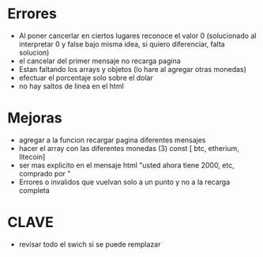 # Errores 
- Al poner cancerlar en ciertos lugares reconoce el valor 0  (solucionado al interpretar 0 y false bajo misma idea, si quiero diferenciar, falta solucion)
- el cancelar del primer mensaje no recarga pagina
- Estan faltando los arrays y objetos (lo hare al agregar otras monedas)
- efectuar el porcentaje solo sobre el dolar
- no hay saltos de linea en el html

# Mejoras
- agregar a la funcion recargar pagina diferentes mensajes
- hacer el array con las diferentes monedas (3) const [ btc, etherium, litecoin]
- ser mas explicito en el mensaje html "usted ahora tiene 2000, etc, comprado por "
- Errores o invalidos que vuelvan solo a un punto y no a la recarga completa

# CLAVE 
- revisar todo el swich si se puede remplazar